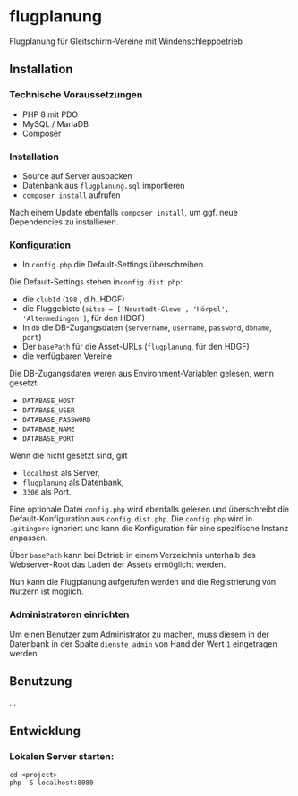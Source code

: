 # flugplanung

Flugplanung für Gleitschirm-Vereine mit Windenschleppbetrieb

## Installation

### Technische Voraussetzungen

- PHP 8 mit PDO
- MySQL / MariaDB
- Composer

### Installation

- Source auf Server auspacken
- Datenbank aus `flugplanung.sql` importieren
- `composer install` aufrufen

Nach einem Update ebenfalls `composer install`, um ggf. neue Dependencies zu installieren.

### Konfiguration

- In `config.php` die Default-Settings überschreiben.

Die Default-Settings stehen in`config.dist.php`:

- die `clubId` (`198` , d.h. HDGF)
- die Fluggebiete (`sites = ['Neustadt-Glewe', 'Hörpel', 'Altenmedingen']`, für den HDGF)
- In `db` die DB-Zugangsdaten (`servername`, `username`, `password`, `dbname`, `port`)
- Der `basePath` für die Asset-URLs (`flugplanung`, für den HDGF)
- die verfügbaren Vereine

Die DB-Zugangsdaten weren aus Environment-Variablen gelesen, wenn gesetzt:

- `DATABASE_HOST`
- `DATABASE_USER`
- `DATABASE_PASSWORD`
- `DATABASE_NAME`
- `DATABASE_PORT`

Wenn die nicht gesetzt sind, gilt

- `localhost` als Server,
- `flugplanung` als Datenbank,
- `3306` als Port.

Eine optionale Datei `config.php` wird ebenfalls gelesen und überschreibt die Default-Konfiguration aus `config.dist.php`. Die `config.php` wird in `.gitingore` ignoriert und kann die Konfiguration für eine spezifische Instanz anpassen.

Über `basePath` kann bei Betrieb in einem Verzeichnis unterhalb des Webserver-Root das Laden der Assets ermöglicht werden.

Nun kann die Flugplanung aufgerufen werden und die Registrierung von Nutzern ist möglich.

### Administratoren einrichten

Um einen Benutzer zum Administrator zu machen, muss diesem in der Datenbank in der Spalte `dienste_admin` von Hand der Wert `1` eingetragen werden.

## Benutzung

…

## Entwicklung

### Lokalen Server starten:

```
cd <project>
php -S localhost:8080
```
